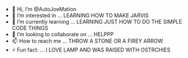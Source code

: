 - 👋 Hi, I’m @AutoJoeMation
- 👀 I’m interested in ... LEARNING HOW TO MAKE JARVIS
- 🌱 I’m currently learning ... LEARNING JUST HOW TO DO THE SIMPLE CODE THINGS
- 💞️ I’m looking to collaborate on ... HELPPP
- 📫 How to reach me ... THROW A STONE OR A FIREY ARROW
- ⚡ Fun fact: ... I LOVE LAMP AND WAS RAISED WITH OSTRCHIES

<!---
AutoJoeMation/AutoJoeMation is a ✨ special ✨ repository because its `README.md` (this file) appears on your GitHub profile.
You can click the Preview link to take a look at your changes.
--->
